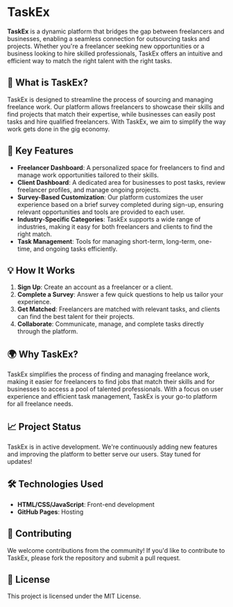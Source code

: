# TaskEx

**TaskEx** is a dynamic platform that bridges the gap between freelancers and businesses, enabling a seamless connection for outsourcing tasks and projects. Whether you're a freelancer seeking new opportunities or a business looking to hire skilled professionals, TaskEx offers an intuitive and efficient way to match the right talent with the right tasks.

## 🚀 What is TaskEx?

TaskEx is designed to streamline the process of sourcing and managing freelance work. Our platform allows freelancers to showcase their skills and find projects that match their expertise, while businesses can easily post tasks and hire qualified freelancers. With TaskEx, we aim to simplify the way work gets done in the gig economy.

## 🎯 Key Features

- **Freelancer Dashboard**: A personalized space for freelancers to find and manage work opportunities tailored to their skills.
- **Client Dashboard**: A dedicated area for businesses to post tasks, review freelancer profiles, and manage ongoing projects.
- **Survey-Based Customization**: Our platform customizes the user experience based on a brief survey completed during sign-up, ensuring relevant opportunities and tools are provided to each user.
- **Industry-Specific Categories**: TaskEx supports a wide range of industries, making it easy for both freelancers and clients to find the right match.
- **Task Management**: Tools for managing short-term, long-term, one-time, and ongoing tasks efficiently.

## 💡 How It Works

1. **Sign Up**: Create an account as a freelancer or a client.
2. **Complete a Survey**: Answer a few quick questions to help us tailor your experience.
3. **Get Matched**: Freelancers are matched with relevant tasks, and clients can find the best talent for their projects.
4. **Collaborate**: Communicate, manage, and complete tasks directly through the platform.

## 🌍 Why TaskEx?

TaskEx simplifies the process of finding and managing freelance work, making it easier for freelancers to find jobs that match their skills and for businesses to access a pool of talented professionals. With a focus on user experience and efficient task management, TaskEx is your go-to platform for all freelance needs.

## 📈 Project Status

TaskEx is in active development. We're continuously adding new features and improving the platform to better serve our users. Stay tuned for updates!

## 🛠️ Technologies Used

- **HTML/CSS/JavaScript**: Front-end development
- **GitHub Pages**: Hosting

## 🤝 Contributing

We welcome contributions from the community! If you'd like to contribute to TaskEx, please fork the repository and submit a pull request.

## 📄 License

This project is licensed under the MIT License.

